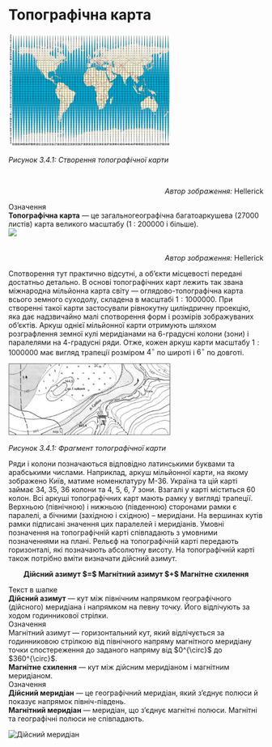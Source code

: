 Топографічна карта
==================

<div class="space">
<div class="center">
<img src="pic9.png" width="320px" class="center"/>
<p><i>Рисунок 3.4.1:  Створення топографічної карти</i></p>
</div><br/>
<p align="right"><i>Автор зображення:</i> Hellerick</p>
</div>

<div class="eoz-wrap">
<span class="eoz">Означення</span>
<div class="eoz-text">
<b>Топографiчна карта</b> — це загальногеографiчна багатоаркушева (27000 листiв) карта великого масштабу (1 : 200000 i бiльше).
</div>
</div>

<div class="space">
<div class="center">
<img src="pic10.png" width="320px" class="center"/>
</div><br/>
<p align="right"><i>Автор зображення:</i> Hellerick</p>
</div>

Спотворення тут практично відсутні, а об’єкти місцевості передані
достатньо детально. В основі топографічних карт лежить так звана
міжнародна мільйонна карта світу — оглядово-топографічна карта всього
земного суходолу, складена в масштабі $1: 1 000 000$. При створенні
такої карти застосували рівнокутну циліндричну проекцію, яка дає
надзвичайно малі спотворення форм і розмірів зображуваних об’єктів.
Аркуш однієї мільйонної карти отримують шляхом розграфлення земної кулі
меридіанами на $6$-градусні колони (зони) і паралелями на $4$-градусні
ряди. Отже, кожен аркуш карти масштабу $1 : 1000 000$ має вигляд
трапеції розміром $4^{\circ}$ по широті і $6^{\circ}$ по довготі.

<div class="space">
<div class="center">
<img src="pic11.jpg" width="320px" class="center"/>
<p><i>Рисунок 3.4.1:  Фрагмент топографiчної карти</i></p>
</div>
</div>

Ряди і колони позначаються відповідно латинськими буквами та арабськими
числами. Наприклад, аркуш мільйонної карти, на якому зображено Київ, матиме номенклатуру М-36. Україна та цій карті займає 34, 35, 36 колони та 4, 5, 6, 7 зони. Взагалі у карті міститься 60 колон. Всі аркуші топографічних карт мають рамку у вигляді трапеції. Верхньою (північною) і нижньою (південною) сторонами рамки є паралелі, а бічними (західною і
східною) – меридіани. На вершинах кутів рамки підписані значення цих паралелей і меридіанів. Умовні позначення на топографічній карті співпадають з умовними позначеннями на плані. Рельєф на топографічній карті передають горизонталі, які позначають абсолютну висоту. На
топографічній карті також потрібно вміти визначати дійсний азимут.

<p align="center">
<b>Дійсний азимут $=$ Магнітний азимут $+$ Mагнітне схилення</b>
</p>

<div class="eoz-wrap">
<span class="eoz">Текст в шапке</span>
<div class="eoz-text">
<b>Дiйсний азимут</b> — кут мiж пiвнiчним напрямком географiчного (дiйсного) меридiана i напрямком на певну точку. Його вiдлiчують за ходом годинникової
стрiлки.
</div>
</div>

<div class="eoz-wrap">
<span class="eoz">Означення</span>
<div class="eoz-text">
</b>Магнiтний азимут</b> — горизонтальний кут, який вiдлiчується за годинниковою
стрiлкою вiд пiвнiчного напряму магнiтного меридiану точки спостереження до
заданого напряму вiд $0^{\circ}$ до $360^{\circ}$.<br/>
<b>Магнiтне схилення</b> — кут мiж дiйсним меридiаном i магнiтним меридiаном.
</div>
</div>

<div class="eoz-wrap">
<span class="eoz">Означення</span>
<div class="eoz-text">
<b>Дiйсний меридiан</b> — це географiчний меридiан, який з’єднує полюси й показує
напрямок пiвнiч-пiвдень.<br/>
<b>Магнiтний меридiан</b> — меридiан, що з’єднує магнiтнi полюси. Магнiтнi та географiчнi полюси не спiвпадають.
</div>
</div>


![Дійсний меридіан](pic12)
